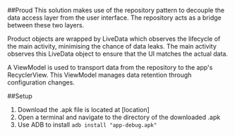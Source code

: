 ##Proud
This solution makes use of the repository pattern to decouple the data access layer from the user interface. The repository acts as a bridge between these two layers.

Product objects are wrapped by LiveData which observes the lifecycle of the main activity, minimising the chance of data leaks. The main activity observes this LiveData object to ensure that the UI matches the actual data.

A ViewModel is used to transport data from the repository to the app's RecyclerView. This ViewModel manages data retention through configuration changes.

##Setup
1. Download the .apk file is located at [location]
1. Open a terminal and navigate to the directory of the downloaded .apk
1. Use ADB to install <code>adb install "app-debug.apk"</code>
